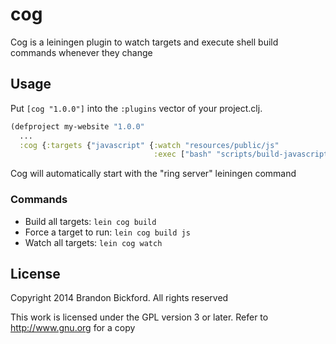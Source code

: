 # cog

Cog is a leiningen plugin to watch targets and execute shell build commands whenever they change

## Usage

Put `[cog "1.0.0"]` into the `:plugins` vector of your project.clj.

```clojure
(defproject my-website "1.0.0"
  ...
  :cog {:targets {"javascript" {:watch "resources/public/js"
                                :exec ["bash" "scripts/build-javascript.sh"]}}})
```

Cog will automatically start with the "ring server" leiningen command

### Commands

* Build all targets: `lein cog build`
* Force a target to run: `lein cog build js`
* Watch all targets: `lein cog watch`

## License

Copyright 2014 Brandon Bickford.  All rights reserved

This work is licensed under the GPL version 3 or later.  Refer to http://www.gnu.org for a copy
